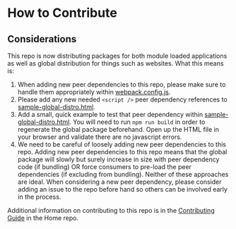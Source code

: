 # How to Contribute

## Considerations
This repo is now distributing packages for both module loaded applications as well as global distribution for things such as websites.  What this means is:

1.  When adding new peer dependencies to this repo, please make sure to handle them appropriately within [webpack.config.js](./webpack.config.js).
2.  Please add any new needed `<script />` peer dependency references to  [sample-global-distro.html](./sample-global-distro.html).
3.  Add a small, quick example to test that peer dependency within [sample-global-distro.html](./sample-global-distro.html).  You will need to run `npm run build` in order to regenerate the global package beforehand.  Open up the HTML file in your browser and validate there are no javascript errors.
4.  We need to be careful of loosely adding new peer dependencies to this repo.  Adding new peer dependencies to this repo means that the global package will slowly but surely increase in size with peer dependency code (if bundling) OR force consumers to pre-load the peer dependencies (if excluding from bundling).  Neither of these approaches are ideal.  When considering a new peer dependency, please consider adding an issue to the repo before hand so others can be involved early in the process.

Additional information on contributing to this repo is in the [Contributing Guide](https://github.com/AndcultureCode/AndcultureCode/blob/master/CONTRIBUTING.md) in the Home repo.